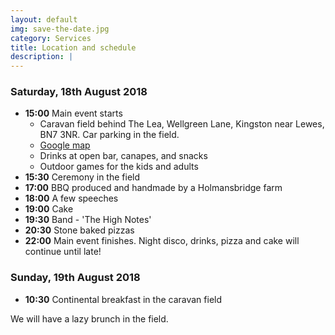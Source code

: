 ```yaml
---
layout: default
img: save-the-date.jpg 
category: Services
title: Location and schedule
description: |
---
```

### Saturday, 18th August 2018
- **15:00** Main event starts
  - Caravan field behind The Lea, Wellgreen Lane, Kingston near Lewes, BN7 3NR. Car parking in the field.
  - [Google map](https://goo.gl/maps/KNiHoRGrGYF2)
  - Drinks at open bar, canapes, and snacks
  - Outdoor games for the kids and adults 
- **15:30** Ceremony in the field
- **17:00** BBQ produced and handmade by a Holmansbridge farm 
- **18:00** A few speeches
- **19:00** Cake
- **19:30** Band - 'The High Notes' 
- **20:30** Stone baked pizzas 
- **22:00** Main event finishes. Night disco, drinks, pizza and cake will continue until late!

### Sunday, 19th August 2018
- **10:30** Continental breakfast in the caravan field  

We will have a lazy brunch in the field.
